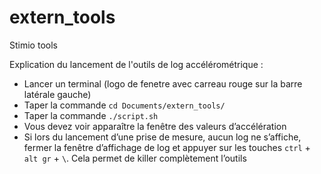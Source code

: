 # extern_tools
Stimio tools

Explication du lancement de l'outils de log accélérométrique :
-	Lancer un terminal (logo de fenetre avec carreau rouge sur la barre latérale gauche)
-	Taper la commande `cd Documents/extern_tools/`
-	Taper la commande `./script.sh`
-	Vous devez voir apparaître la fenêtre des valeurs d’accélération
-	Si lors du lancement d’une prise de mesure, aucun log ne s’affiche, fermer la fenêtre d’affichage de log et appuyer sur les touches `ctrl` + `alt gr` + `\`. Cela permet de killer complètement l’outils
